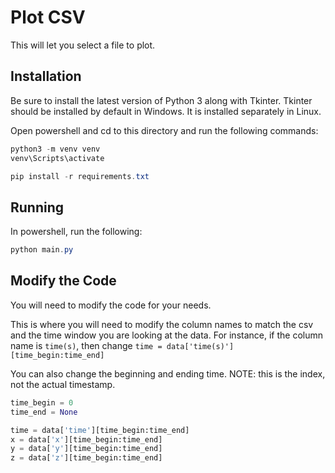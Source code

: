 # Plot CSV

This will let you select a file to plot.

## Installation

Be sure to install the latest version of Python 3 along with Tkinter. Tkinter should be installed by default in Windows. It is installed separately in Linux.


Open powershell and cd to this directory and run the following commands:
```powershell
python3 -m venv venv
venv\Scripts\activate

pip install -r requirements.txt
```

## Running

In powershell, run the following:
```powershell
python main.py
```

## Modify the Code

You will need to modify the code for your needs.

This is where you will need to modify the column names to match the csv and the time window you are looking at the data.
For instance, if the column name is `time(s)`, then change `time = data['time(s)'][time_begin:time_end]`

You can also change the beginning and ending time. NOTE: this is the index, not the actual timestamp.

```python
time_begin = 0
time_end = None

time = data['time'][time_begin:time_end]
x = data['x'][time_begin:time_end]
y = data['y'][time_begin:time_end]
z = data['z'][time_begin:time_end]
```

